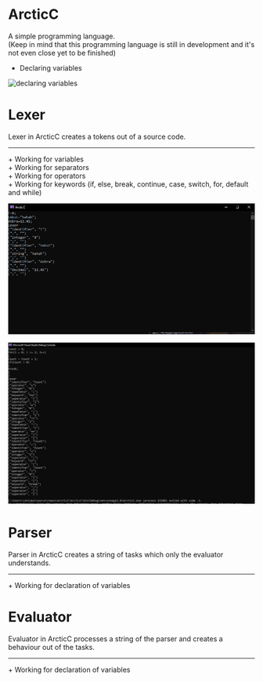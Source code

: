 # ArcticC
A simple programming language. <br>
(Keep in mind that this programming language is still in development and it's not even close yet to be finished) <br>
+ Declaring variables <br>

![declaring variables](https://i.gyazo.com/7b3e22e456130548fa4b5396e20cfadf.gif)<br>

<h1>Lexer</h1>
Lexer in ArcticC creates a tokens out of a source code.
<hr>
+ Working for variables <br>
+ Working for separators <br>
+ Working for operators <br>
+ Working for keywords (if, else, break, continue, case, switch, for, default and while) <br>


![lexer variables](imgs/LexerVariables.PNG)<br>

![lexer simple algo](imgs/LexerNew.PNG)<br>

<h1>Parser</h1>
Parser in ArcticC creates a string of tasks which only the evaluator understands.<br>
<hr>
+ Working for declaration of variables <br>


<h1>Evaluator</h1>
Evaluator in ArcticC processes a string of the parser and creates a behaviour out of the tasks.<br>
<hr>
+ Working for declaration of variables <br>

